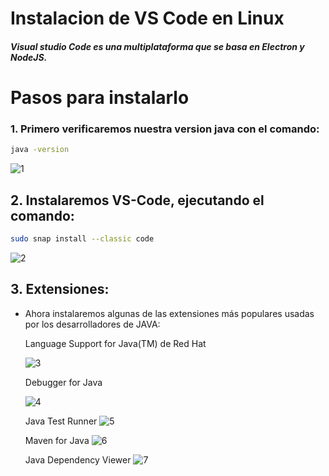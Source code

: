 # Instalacion de VS Code en Linux

##### Visual studio Code es una multiplataforma que se basa en Electron y NodeJS.
#
# Pasos para instalarlo

### 1. Primero verificaremos nuestra version java con el comando: 

``` bash 
java -version
```
![1](https://user-images.githubusercontent.com/91153605/136241025-d736036b-75ca-435f-a560-927db56a6f7f.png)

## 2. Instalaremos VS-Code, ejecutando el comando: 
``` bash 
sudo snap install --classic code

```
![2](https://user-images.githubusercontent.com/91153605/136241078-ad927146-ff24-4caf-b6b6-1bb6998e5f9f.png) 

## 3. Extensiones: 
- Ahora instalaremos algunas de las extensiones más populares usadas por los desarrolladores de JAVA: 

    Language Support for Java(TM) de Red Hat
    
    ![3](https://user-images.githubusercontent.com/91153605/136243212-a7181f44-1d79-46da-9cc5-04ed2a8734ed.png)

    Debugger for Java
    
    ![4](https://user-images.githubusercontent.com/91153605/136243227-4ba701b1-bf02-4418-824e-884f18c0d246.png)

    Java Test Runner
    ![5](https://user-images.githubusercontent.com/91153605/136243244-71ffa2d3-667e-4359-a7f2-7b86899478ea.png)

    Maven for Java
    ![6](https://user-images.githubusercontent.com/91153605/136243263-0d57ecbf-f89c-4989-8af6-60392707626a.png)

    Java Dependency Viewer
    ![7](https://user-images.githubusercontent.com/91153605/136243276-bbc76f50-2ced-4b88-bc72-accdd7253c81.png)

